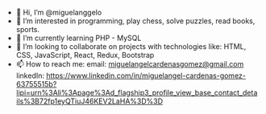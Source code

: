 - 👋 Hi, I’m @miguelanggelo
- 👀 I’m interested in programming, play chess, solve puzzles, read books, sports. 
- 🌱 I’m currently learning PHP - MySQL
- 💞️ I’m looking to collaborate on projects with technologies like: HTML, CSS, JavaScript, React, Redux, Bootstrap
- 📫 How to reach me: 
        email: miguelangelcardenasgomez@gmail.com
        linkedIn: https://www.linkedin.com/in/miguelangel-cardenas-gomez-63755515b?lipi=urn%3Ali%3Apage%3Ad_flagship3_profile_view_base_contact_details%3B72fp1eyQTiuJ46KEV2LaHA%3D%3D

<!---
miguelanggelo/miguelanggelo is a ✨ special ✨ repository because its `README.md` (this file) appears on your GitHub profile.
You can click the Preview link to take a look at your changes.
--->
